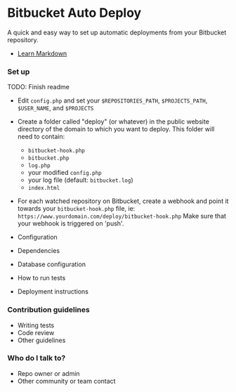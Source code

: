 # Bitbucket Auto Deploy #

A quick and easy way to set up automatic deployments from your Bitbucket repository.

* [Learn Markdown](https://bitbucket.org/tutorials/markdowndemo)

### Set up ###

TODO: Finish readme

* Edit `config.php` and set your `$REPOSITORIES_PATH`, `$PROJECTS_PATH`, `$USER_NAME`, and `$PROJECTS`
* Create a folder called "deploy" (or whatever) in the public website directory of the domain to which you want to deploy. This folder will need to contain:
    * `bitbucket-hook.php`
    * `bitbucket.php`
    * `log.php`
    * your modified `config.php`
    * your log file (default: `bitbucket.log`)
    * `index.html`
* For each watched repository on Bitbucket, create a webhook and point it towards your `bitbucket-hook.php` file,
    ie: `https://www.yourdomain.com/deploy/bitbucket-hook.php`
    Make sure that your webhook is triggered on 'push'.

* Configuration
* Dependencies
* Database configuration
* How to run tests
* Deployment instructions

### Contribution guidelines ###

* Writing tests
* Code review
* Other guidelines

### Who do I talk to? ###

* Repo owner or admin
* Other community or team contact